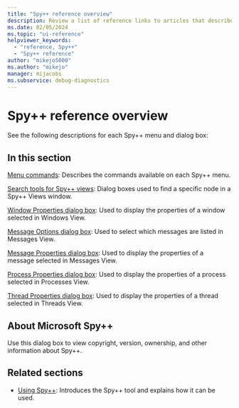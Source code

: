 ```yaml
---
title: "Spy++ reference overview"
description: Review a list of reference links to articles that describe each menu command and dialog box in the Spy++ debugging tool.
ms.date: 02/05/2024
ms.topic: "ui-reference"
helpviewer_keywords:
  - "reference, Spy++"
  - "Spy++ reference"
author: "mikejo5000"
ms.author: "mikejo"
manager: mijacobs
ms.subservice: debug-diagnostics
---
```


# Spy++ reference overview

See the following descriptions for each Spy++ menu and dialog box:

## In this section

 [Menu commands](menu-commands.md): Describes the commands available on each Spy++ menu.

 [Search tools for Spy++ views](search-tools-for-spy-increment-views.md): Dialog boxes used to find a specific node in a Spy++ Views window.

 [Window Properties dialog box](window-properties-dialog-box.md): Used to display the properties of a window selected in Windows View.

 [Message Options dialog box](message-options-dialog-box.md): Used to select which messages are listed in Messages View.

 [Message Properties dialog box](message-properties-dialog-box.md): Used to display the properties of a message selected in Messages View.

 [Process Properties dialog box](process-properties-dialog-box.md): Used to display the properties of a process selected in Processes View.

 [Thread Properties dialog box](thread-properties-dialog-box.md): Used to display the properties of a thread selected in Threads View.

## About Microsoft Spy++

Use this dialog box to view copyright, version, ownership, and other information about Spy++.

## Related sections

- [Using Spy++](using-spy-increment.md): Introduces the Spy++ tool and explains how it can be used.
